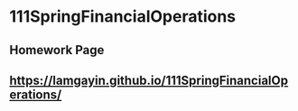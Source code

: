 # 111SpringFinancialOperations
## Homework Page
## https://lamgayin.github.io/111SpringFinancialOperations/
